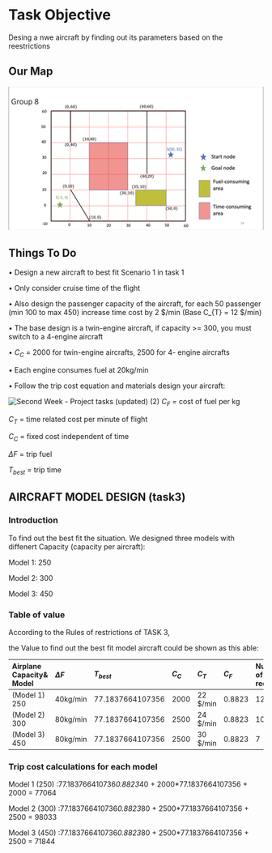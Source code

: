 # Task Objective
Desing a nwe aircraft by finding out its parameters based on the reestrictions

## Our Map
![map](https://github.com/Ken11514/AAE2004_t1_GP8/blob/main/images/map.png)

## Things To Do 
• Design a new aircraft to best fit Scenario 1 in task 1

• Only consider cruise time of the flight

• Also design the passenger capacity of the aircraft,
for each 50 passenger (min 100 to max 450) increase
time cost by 2 $/min (Base C_{T} = 12 $/min)

• The base design is a twin-engine aircraft, if capacity >= 300, you must switch to a 4-engine aircraft

•  $C_{C}$ = 2000 for twin-engine aircrafts, 2500 for 4-
engine aircrafts

• Each engine consumes fuel at 20kg/min

• Follow the trip cost equation and materials design your aircraft:

![Second Week - Project tasks (updated) (2)](https://user-images.githubusercontent.com/115149687/199167780-406fd27b-c9f5-4db3-a158-67522affaef7.jpg)
$C_{F}$ = cost of fuel per kg

$C_{T}$ = time related cost per minute of flight

$C_{C}$ = fixed cost independent of time

$\Delta F$ = trip fuel

$T_{best}$ = trip time

## AIRCRAFT MODEL DESIGN (task3)
###  Introduction
To find out the best fit the situation.  We designed three models with diffenert Capacity (capacity per aircraft): 

Model 1: 250  

Model 2: 300 

Model 3: 450

### Table of value

According to the Rules of restrictions of TASK 3, 

the Value to find out the best fit model aircraft could be shown as this able:

| Airplane Capacity& Model |    $\Delta F$  |$T_{best}$ |  $C_{C}$ |  $C_{T}$   |  $C_{F}$ | Number of trip required  |   Total cost  |
| :--------         | :------- | :------- |:---------  | :--------- |:--------   | :--------| :--------|
| (Model 1) 250 | 40kg/min        | 77.1837664107356           | 2000          |  22  $/min        | 0.8823           | 12   | $77064 |
| (Model 2) 300|  80kg/min        | 77.1837664107356           | 2500          |  24  $/min        | 0.8823           | 10   | $98003 |                
| (Model 3) 450|  80kg/min        | 77.1837664107356           | 2500          |  30  $/min        | 0.8823           | 7    | $71844 |              

### Trip cost calculations for each model

Model 1 (250) :77.183766410736*0.8823*40 + 2000*77.1837664107356 + 2000 = 77064

Model 2 (300) :77.183766410736*0.8823*80 + 2500*77.1837664107356 + 2500 = 98033

Model 3 (450) :77.183766410736*0.8823*80 + 2500*77.1837664107356 + 2500 = 71844


